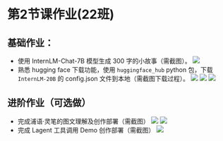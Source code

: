 # 第2节课作业(22班) 

## 基础作业：
- 使用 InternLM-Chat-7B 模型生成 300 字的小故事（需截图）。
![](https://secure2.wostatic.cn/static/hzF5uXj4xDTuUJrMaptzJB/image.png?auth_key=1704953712-p7mXSjecnss1Dehg7vrs5K-0-ce60508b8dad80aaf5ca2c47f8611d9e)
- 熟悉 hugging face 下载功能，使用 `huggingface_hub` python 包，下载 `InternLM-20B` 的 config.json 文件到本地（需截图下载过程）。
![](https://secure2.wostatic.cn/static/cZea7wDtoLaDQj7rDCPH7V/image.png?auth_key=1704943434-469ruFpoxXsSqfGBqb4TK3-0-5f538df4229296ae60ac0e55743c4b46)
![](https://secure2.wostatic.cn/static/36BK1LSma3xiAd8mEXaSBd/image.png?auth_key=1704943407-v7qCmG4kyeq8zqbS6aSD8Y-0-df372fb6cd45dfcf6c122dcd815b0081)
![](https://secure2.wostatic.cn/static/eAQzKAGfgCy35DDrMYVti6/image.png?auth_key=1704953073-2fyuYTM51vG2HRDUAUqXV7-0-00c348b915c0aba24816d613b7e4b83e)

## 进阶作业（可选做） 
- 完成浦语·灵笔的图文理解及创作部署（需截图）
![](https://secure2.wostatic.cn/static/xo5LHjyEBaLR3yRtAj555p/image.png?auth_key=1704956071-fHELXovbg4gn9hMnTBb825-0-5fc64611f5c9af105c1fed7a9eb2a698)
![](https://secure2.wostatic.cn/static/4NTTXtveG7b8PB7QF4Txb9/image.png?auth_key=1704956192-iAxYDjfwcCSvD71PJFKuRp-0-d6b9a091769a95d213d916c8a242238a)
- 完成 Lagent 工具调用 Demo 创作部署（需截图）
![](https://secure2.wostatic.cn/static/eCnKtJ1CvWA3xPdLBobje5/image.png?auth_key=1704954463-fUc2jwrQiFEKEoWHA6nDV7-0-ebe648488346cfec2a1fed32a06228c2)
